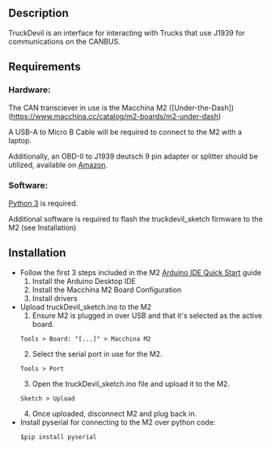 ## Description

TruckDevil is an interface for interacting with Trucks that use J1939 for communications on the CANBUS.

## Requirements

### Hardware:

The CAN transciever in use is the Macchina M2 ([Under-the-Dash])(https://www.macchina.cc/catalog/m2-boards/m2-under-dash)

A USB-A to Micro B Cable will be required to connect to the M2 with a laptop.

Additionally, an OBD-II to J1939 deutsch 9 pin adapter or splitter should be utilized, available on [Amazon](https://www.amazon.com/gp/product/B073DJN7FG/ref=ppx_yo_dt_b_asin_title_o05_s00?ie=UTF8&psc=1).

### Software:

[Python 3](https://www.python.org/downloads/) is required.

Additional software is required to flash the truckdevil_sketch firmware to the M2 (see Installation)

## Installation

* Follow the first 3 steps included in the M2 [Arduino IDE Quick Start](https://docs.macchina.cc/m2-docs/arduino) guide
	1) Install the Arduino Desktop IDE
	2) Install the Macchina M2 Board Configuration
	3) Install drivers
* Upload truckDevil_sketch.ino to the M2
	1) Ensure M2 is plugged in over USB and that it's selected as the active board. 
	```
	Tools > Board: "[...]" > Macchina M2
	```
	2) Select the serial port in use for the M2.
	```
	Tools > Port
	```
	3) Open the truckDevil_sketch.ino file and upload it to the M2.
	```
	Sketch > Upload
	```
	4) Once uploaded, disconnect M2 and plug back in.
* Install pyserial for connecting to the M2 over python code:
	```
	$pip install pyserial
	```